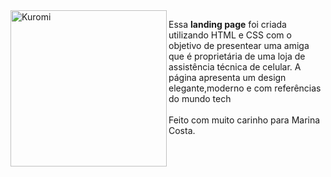 <img align="left" width="250px" height="250px" src="https://images.vexels.com/media/users/3/208104/isolated/lists/0ec1c3524475f9562903f47771d2736b-ilustra-o-de-dispositivo-de-celular.png" alt="Kuromi">
<p>Essa <strong> landing page</strong> foi criada utilizando HTML e CSS com o objetivo de presentear uma amiga que é proprietária de uma loja de assistência técnica de celular. A página apresenta um design elegante,moderno e com referências do mundo tech
  <br>
  <br>
 Feito com muito carinho para Marina Costa.
  <br>
 </p>

